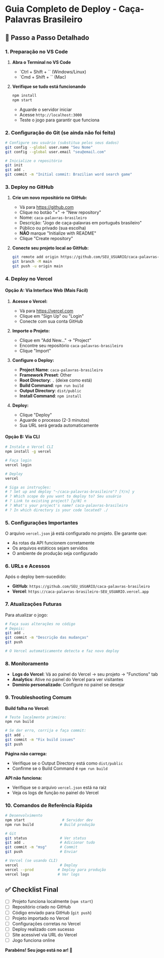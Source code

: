 # Guia Completo de Deploy - Caça-Palavras Brasileiro

## 🎯 Passo a Passo Detalhado

### 1. Preparação no VS Code

1. **Abra o Terminal no VS Code**
   - `Ctrl + Shift + \`` (Windows/Linux)
   - `Cmd + Shift + \`` (Mac)

2. **Verifique se tudo está funcionando**
   ```bash
   npm install
   npm start
   ```
   - Aguarde o servidor iniciar
   - Acesse `http://localhost:3000`
   - Teste o jogo para garantir que funciona

### 2. Configuração do Git (se ainda não foi feito)

```bash
# Configure seu usuário (substitua pelos seus dados)
git config --global user.name "Seu Nome"
git config --global user.email "seu@email.com"

# Inicialize o repositório
git init
git add .
git commit -m "Initial commit: Brazilian word search game"
```

### 3. Deploy no GitHub

1. **Crie um novo repositório no GitHub:**
   - Vá para https://github.com
   - Clique no botão "+" → "New repository"
   - Nome: `caca-palavras-brasileiro`
   - Descrição: "Jogo de caça-palavras em português brasileiro"
   - Público ou privado (sua escolha)
   - **NÃO** marque "Initialize with README"
   - Clique "Create repository"

2. **Conecte seu projeto local ao GitHub:**
   ```bash
   git remote add origin https://github.com/SEU_USUARIO/caca-palavras-brasileiro.git
   git branch -M main
   git push -u origin main
   ```

### 4. Deploy no Vercel

#### Opção A: Via Interface Web (Mais Fácil)

1. **Acesse o Vercel:**
   - Vá para https://vercel.com
   - Clique em "Sign Up" ou "Login"
   - Conecte com sua conta GitHub

2. **Importe o Projeto:**
   - Clique em "Add New..." → "Project"
   - Encontre seu repositório `caca-palavras-brasileiro`
   - Clique "Import"

3. **Configure o Deploy:**
   - **Project Name**: `caca-palavras-brasileiro`
   - **Framework Preset**: Other
   - **Root Directory**: `.` (deixe como está)
   - **Build Command**: `npm run build`
   - **Output Directory**: `dist/public`
   - **Install Command**: `npm install`

4. **Deploy:**
   - Clique "Deploy"
   - Aguarde o processo (2-3 minutos)
   - Sua URL será gerada automaticamente

#### Opção B: Via CLI

```bash
# Instale o Vercel CLI
npm install -g vercel

# Faça login
vercel login

# Deploy
vercel

# Siga as instruções:
# ? Set up and deploy "~/caca-palavras-brasileiro"? [Y/n] y
# ? Which scope do you want to deploy to? Seu usuário
# ? Link to existing project? [y/N] n
# ? What's your project's name? caca-palavras-brasileiro
# ? In which directory is your code located? ./
```

### 5. Configurações Importantes

O arquivo `vercel.json` já está configurado no projeto. Ele garante que:
- As rotas da API funcionem corretamente
- Os arquivos estáticos sejam servidos
- O ambiente de produção seja configurado

### 6. URLs e Acessos

Após o deploy bem-sucedido:

- **GitHub**: `https://github.com/SEU_USUARIO/caca-palavras-brasileiro`
- **Vercel**: `https://caca-palavras-brasileiro-SEU_USUARIO.vercel.app`

### 7. Atualizações Futuras

Para atualizar o jogo:

```bash
# Faça suas alterações no código
# Depois:
git add .
git commit -m "Descrição das mudanças"
git push

# O Vercel automaticamente detecta e faz novo deploy
```

### 8. Monitoramento

- **Logs do Vercel**: Vá ao painel do Vercel → seu projeto → "Functions" tab
- **Analytics**: Ative no painel do Vercel para ver visitantes
- **Domínio personalizado**: Configure no painel se desejar

### 9. Troubleshooting Comum

**Build falha no Vercel:**
```bash
# Teste localmente primeiro:
npm run build

# Se der erro, corrija e faça commit:
git add .
git commit -m "Fix build issues"
git push
```

**Página não carrega:**
- Verifique se o Output Directory está como `dist/public`
- Confirme se o Build Command é `npm run build`

**API não funciona:**
- Verifique se o arquivo `vercel.json` está na raiz
- Veja os logs de função no painel do Vercel

### 10. Comandos de Referência Rápida

```bash
# Desenvolvimento
npm start                 # Servidor dev
npm run build            # Build produção

# Git
git status               # Ver status
git add .                # Adicionar tudo
git commit -m "msg"      # Commit
git push                 # Enviar

# Vercel (se usando CLI)
vercel                   # Deploy
vercel --prod           # Deploy para produção
vercel logs             # Ver logs
```

## ✅ Checklist Final

- [ ] Projeto funciona localmente (`npm start`)
- [ ] Repositório criado no GitHub
- [ ] Código enviado para GitHub (`git push`)
- [ ] Projeto importado no Vercel
- [ ] Configurações corretas no Vercel
- [ ] Deploy realizado com sucesso
- [ ] Site acessível via URL do Vercel
- [ ] Jogo funciona online

**Parabéns! Seu jogo está no ar! 🎉**